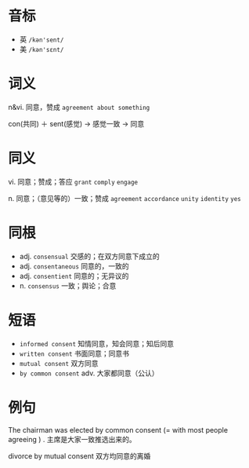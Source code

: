 # 音标

- 英 `/kən'sent/`
- 美 `/kən'sɛnt/`

# 词义

n&vi. 同意，赞成
`agreement about something`



con(共同) ＋ sent(感觉) → 感觉一致 → 同意

# 同义

vi. 同意；赞成；答应
`grant` `comply` `engage`

n. 同意；（意见等的）一致；赞成
`agreement` `accordance` `unity` `identity` `yes`

# 同根

- adj. `consensual` 交感的；在双方同意下成立的
- adj. `consentaneous` 同意的，一致的
- adj. `consentient` 同意的；无异议的
- n. `consensus` 一致；舆论；合意

# 短语

- `informed consent` 知情同意，知会同意；知后同意
- `written consent` 书面同意；同意书
- `mutual consent` 双方同意
- `by common consent` adv. 大家都同意（公认）

# 例句

The chairman was elected by common consent (= with most people agreeing ) .
主席是大家一致推选出来的。

divorce by mutual consent
双方均同意的离婚


